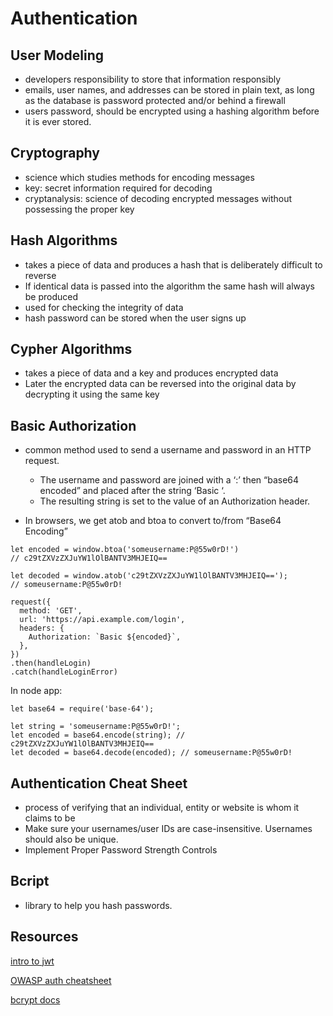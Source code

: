 # Authentication

## User Modeling

- developers responsibility to store that information responsibly
- emails, user names, and addresses can be stored in plain text, as long as the database is password protected and/or behind a firewall
- users password, should be encrypted using a hashing algorithm before it is ever stored.

## Cryptography

- science which studies methods for encoding messages
- key: secret information required for decoding
- cryptanalysis: science of decoding encrypted messages without possessing the proper key

## Hash Algorithms

- takes a piece of data and produces a hash that is deliberately difficult to reverse
- If identical data is passed into the algorithm the same hash will always be produced
- used for checking the integrity of data
- hash password can be stored when the user signs up

## Cypher Algorithms

- takes a piece of data and a key and produces encrypted data
- Later the encrypted data can be reversed into the original data by decrypting it using the same key

## Basic Authorization

- common method used to send a username and password in an HTTP request.  
  - The username and password are joined with a ‘:’ then “base64 encoded” and placed after the string ‘Basic ‘. 
  - The resulting string is set to the value of an Authorization header.

- In browsers, we get atob and btoa to convert to/from “Base64 Encoding”

```
let encoded = window.btoa('someusername:P@55w0rD!')
// c29tZXVzZXJuYW1lOlBANTV3MHJEIQ==

let decoded = window.atob('c29tZXVzZXJuYW1lOlBANTV3MHJEIQ==');
// someusername:P@55w0rD!

request({
  method: 'GET',
  url: 'https://api.example.com/login',
  headers: {
    Authorization: `Basic ${encoded}`,
  },
})
.then(handleLogin)
.catch(handleLoginError)
```

In node app: 
```
let base64 = require('base-64');

let string = 'someusername:P@55w0rD!';
let encoded = base64.encode(string); // c29tZXVzZXJuYW1lOlBANTV3MHJEIQ==
let decoded = base64.decode(encoded); // someusername:P@55w0rD!
```

## Authentication Cheat Sheet
- process of verifying that an individual, entity or website is whom it claims to be
- Make sure your usernames/user IDs are case-insensitive. Usernames should also be unique.
- Implement Proper Password Strength Controls


## Bcript

- library to help you hash passwords.


## Resources

[intro to jwt](https://jwt.io/introduction/)

[OWASP auth cheatsheet](https://cheatsheetseries.owasp.org/cheatsheets/Authentication_Cheat_Sheet.html)

[bcrypt docs](https://www.npmjs.com/package/bcrypt)